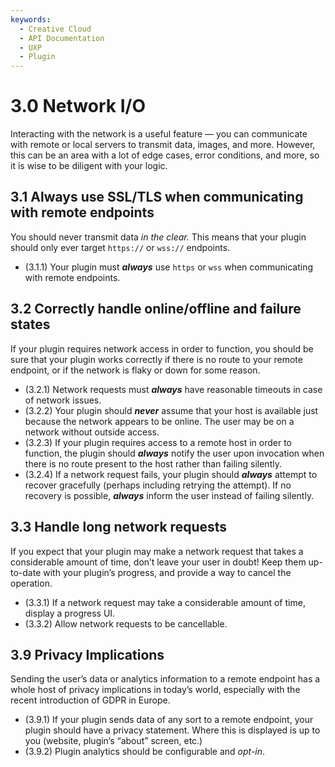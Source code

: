 ```yaml
---
keywords:
  - Creative Cloud
  - API Documentation
  - UXP
  - Plugin
---
```



# 3.0 Network I/O

Interacting with the network is a useful feature — you can communicate with remote or local servers to transmit data, images, and more. However, this can be an area with a lot of edge cases, error conditions, and more, so it is wise to be diligent with your logic.


## 3.1 Always use SSL/TLS when communicating with remote endpoints

You should never transmit data *in the clear.* This means that your plugin should only ever target `https://` or `wss://` endpoints.


- (3.1.1) Your plugin must ***always*** use `https` or `wss` when communicating with remote endpoints.


## 3.2 Correctly handle online/offline and failure states

If your plugin requires network access in order to function, you should be sure that your plugin works correctly if there is no route to your remote endpoint, or if the network is flaky or down for some reason.


- (3.2.1) Network requests must ***always*** have reasonable timeouts in case of network issues.
- (3.2.2) Your plugin should ***never*** assume that your host is available just because the network appears to be online. The user may be on a network without outside access.
- (3.2.3) If your plugin requires access to a remote host in order to function, the plugin should ***always*** notify the user upon invocation when there is no route present to the host rather than failing silently.
- (3.2.4) If a network request fails, your plugin should ***always*** attempt to recover gracefully (perhaps including retrying the attempt). If no recovery is possible, ***always*** inform the user instead of failing silently.

## 3.3 Handle long network requests

If you expect that your plugin may make a network request that takes a considerable amount of time, don’t leave your user in doubt! Keep them up-to-date with your plugin’s progress, and provide a way to cancel the operation.


- (3.3.1) If a network request may take a considerable amount of time, display a progress UI.
- (3.3.2) Allow network requests to be cancellable.

## 3.9 Privacy Implications

Sending the user’s data or analytics information to a remote endpoint has a whole host of privacy implications in today’s world, especially with the recent introduction of GDPR in Europe.


- (3.9.1) If your plugin sends data of any sort to a remote endpoint, your plugin should have a privacy statement. Where this is displayed is up to you (website, plugin’s “about” screen, etc.)
- (3.9.2) Plugin analytics should be configurable and *opt-in*.